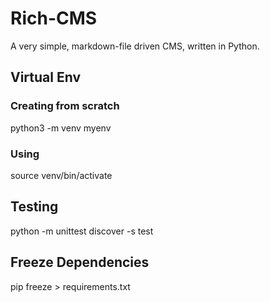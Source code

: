# Rich-CMS

A very simple, markdown-file driven CMS, written in Python.

## Virtual Env

### Creating from scratch
python3 -m venv myenv

### Using
source venv/bin/activate

## Testing 

python -m unittest discover -s test

## Freeze Dependencies

pip freeze > requirements.txt
